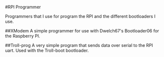 #RPI Programmer

Programmers that I use for program the RPI and the different bootloaders I use.

##XModem
A simple programmer for use with Dwelch67's Bootloader06 for the Raspberry PI.

##Troll-prog
A very simple program that sends data over serial to the RPI uart. Used with the
Troll-boot bootloader.
